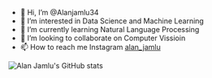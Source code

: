 - 👋 Hi, I’m @Alanjamlu34
- 👀 I’m interested in Data Science and Machine Learning
- 🌱 I’m currently learning Natural Language Processing
- 💞️ I’m looking to collaborate on Computer Vissioin
- 📫 How to reach me Instagram [alan_jamlu](https://www.instagram.com/alan_jamlu/)

<!---
Alanjamlu34/Alanjamlu34 is a ✨ special ✨ repository because its `README.md` (this file) appears on your GitHub profile.
You can click the Preview link to take a look at your changes.
--->
![Alan Jamlu's GitHub stats](https://github-readme-stats.vercel.app/api?username=Alanjamlu34&show_icons=true&theme=cobalt)

